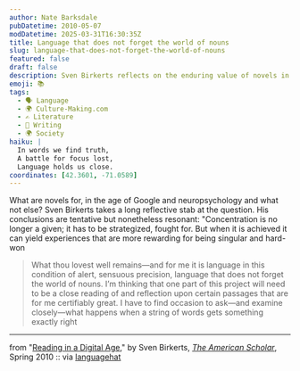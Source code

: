 ```yaml
---
author: Nate Barksdale
pubDatetime: 2010-05-07
modDatetime: 2025-03-31T16:30:35Z
title: Language that does not forget the world of nouns
slug: language-that-does-not-forget-the-world-of-nouns
featured: false
draft: false
description: Sven Birkerts reflects on the enduring value of novels in a digital age where concentration is a challenge to be fought for.
emoji: 📚
tags:
  - 🗣️ Language
  - 🌍 Culture-Making.com
  - ✍️ Literature
  - 📝 Writing
  - 🌍 Society
haiku: |
  In words we find truth,  
  A battle for focus lost,  
  Language holds us close.
coordinates: [42.3601, -71.0589]
---
```


What are novels for, in the age of Google and neuropsychology and what not else? Sven Birkerts takes a long reflective stab at the question. His conclusions are tentative but nonetheless resonant: "Concentration is no longer a given; it has to be strategized, fought for. But when it is achieved it can yield experiences that are more rewarding for being singular and hard-won

> What thou lovest well remains—and for me it is language in this condition of alert, sensuous precision, language that does not forget the world of nouns. I’m thinking that one part of this project will need to be a close reading of and reflection upon certain passages that are for me certifiably great. I have to find occasion to ask—and examine closely—what happens when a string of words gets something exactly right

---

from "[Reading in a Digital Age](https://www.google.com/search?q=%22Reading%20in%20a%20Digital%20Age%22%20theamericanscholar.org)," by Sven Birkerts, [_The American Scholar_](http://web.archive.org/web/20250124173432/https://theamericanscholar.org/reading-in-a-digital-age/), Spring 2010 :: via [languagehat](http://www.languagehat.com/archives/003858.php)
